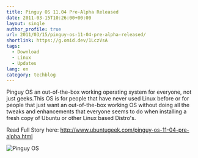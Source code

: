```yaml
---
title: Pinguy OS 11.04 Pre-Alpha Released
date: 2011-03-15T10:26:00+00:00
layout: single
author_profile: true
url: 2011/03/15/pinguy-os-11-04-pre-alpha-released/
shortlink: https://g.omid.dev/1LczVsA
tags:
  - Download
  - Linux
  - Updates
lang: en
category: techblog
---
```

Pinguy OS an out-of-the-box working operating system for everyone, not just geeks.This OS is for people that have never used Linux before or for people that just want an out-of-the-box working OS without doing all the tweaks and enhancements that everyone seems to do when installing a fresh copy of Ubuntu or other Linux based Distro's.

Read Full Story here: <http://www.ubuntugeek.com/pinguy-os-11-04-pre-alpha.html>

![Pinguy OS](/images/2011/03/pinguy.jpg)
